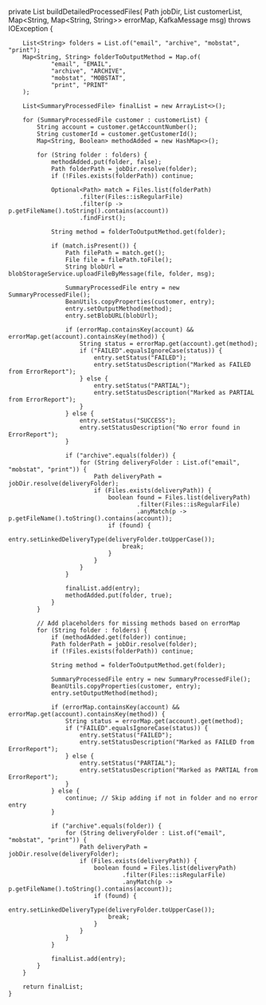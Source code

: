 private List<SummaryProcessedFile> buildDetailedProcessedFiles(
            Path jobDir,
            List<SummaryProcessedFile> customerList,
            Map<String, Map<String, String>> errorMap,
            KafkaMessage msg) throws IOException {

        List<String> folders = List.of("email", "archive", "mobstat", "print");
        Map<String, String> folderToOutputMethod = Map.of(
                "email", "EMAIL",
                "archive", "ARCHIVE",
                "mobstat", "MOBSTAT",
                "print", "PRINT"
        );

        List<SummaryProcessedFile> finalList = new ArrayList<>();

        for (SummaryProcessedFile customer : customerList) {
            String account = customer.getAccountNumber();
            String customerId = customer.getCustomerId();
            Map<String, Boolean> methodAdded = new HashMap<>();

            for (String folder : folders) {
                methodAdded.put(folder, false);
                Path folderPath = jobDir.resolve(folder);
                if (!Files.exists(folderPath)) continue;

                Optional<Path> match = Files.list(folderPath)
                        .filter(Files::isRegularFile)
                        .filter(p -> p.getFileName().toString().contains(account))
                        .findFirst();

                String method = folderToOutputMethod.get(folder);

                if (match.isPresent()) {
                    Path filePath = match.get();
                    File file = filePath.toFile();
                    String blobUrl = blobStorageService.uploadFileByMessage(file, folder, msg);

                    SummaryProcessedFile entry = new SummaryProcessedFile();
                    BeanUtils.copyProperties(customer, entry);
                    entry.setOutputMethod(method);
                    entry.setBlobURL(blobUrl);

                    if (errorMap.containsKey(account) && errorMap.get(account).containsKey(method)) {
                        String status = errorMap.get(account).get(method);
                        if ("FAILED".equalsIgnoreCase(status)) {
                            entry.setStatus("FAILED");
                            entry.setStatusDescription("Marked as FAILED from ErrorReport");
                        } else {
                            entry.setStatus("PARTIAL");
                            entry.setStatusDescription("Marked as PARTIAL from ErrorReport");
                        }
                    } else {
                        entry.setStatus("SUCCESS");
                        entry.setStatusDescription("No error found in ErrorReport");
                    }

                    if ("archive".equals(folder)) {
                        for (String deliveryFolder : List.of("email", "mobstat", "print")) {
                            Path deliveryPath = jobDir.resolve(deliveryFolder);
                            if (Files.exists(deliveryPath)) {
                                boolean found = Files.list(deliveryPath)
                                        .filter(Files::isRegularFile)
                                        .anyMatch(p -> p.getFileName().toString().contains(account));
                                if (found) {
                                    entry.setLinkedDeliveryType(deliveryFolder.toUpperCase());
                                    break;
                                }
                            }
                        }
                    }

                    finalList.add(entry);
                    methodAdded.put(folder, true);
                }
            }

            // Add placeholders for missing methods based on errorMap
            for (String folder : folders) {
                if (methodAdded.get(folder)) continue;
                Path folderPath = jobDir.resolve(folder);
                if (!Files.exists(folderPath)) continue;

                String method = folderToOutputMethod.get(folder);

                SummaryProcessedFile entry = new SummaryProcessedFile();
                BeanUtils.copyProperties(customer, entry);
                entry.setOutputMethod(method);

                if (errorMap.containsKey(account) && errorMap.get(account).containsKey(method)) {
                    String status = errorMap.get(account).get(method);
                    if ("FAILED".equalsIgnoreCase(status)) {
                        entry.setStatus("FAILED");
                        entry.setStatusDescription("Marked as FAILED from ErrorReport");
                    } else {
                        entry.setStatus("PARTIAL");
                        entry.setStatusDescription("Marked as PARTIAL from ErrorReport");
                    }
                } else {
                    continue; // Skip adding if not in folder and no error entry
                }

                if ("archive".equals(folder)) {
                    for (String deliveryFolder : List.of("email", "mobstat", "print")) {
                        Path deliveryPath = jobDir.resolve(deliveryFolder);
                        if (Files.exists(deliveryPath)) {
                            boolean found = Files.list(deliveryPath)
                                    .filter(Files::isRegularFile)
                                    .anyMatch(p -> p.getFileName().toString().contains(account));
                            if (found) {
                                entry.setLinkedDeliveryType(deliveryFolder.toUpperCase());
                                break;
                            }
                        }
                    }
                }

                finalList.add(entry);
            }
        }

        return finalList;
    }
